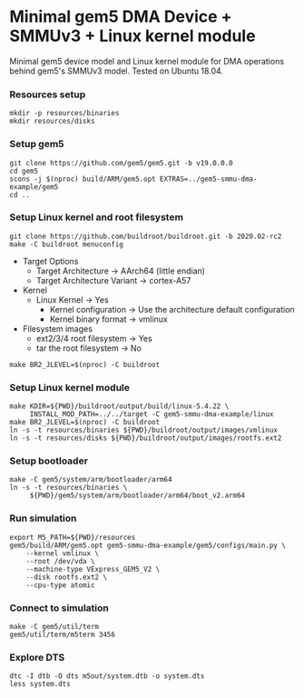 # Minimal gem5 DMA Device + SMMUv3 + Linux kernel module

Minimal gem5 device model and Linux kernel module for DMA operations behind
gem5's SMMUv3 model. Tested on Ubuntu 18.04.

### Resources setup

```shell
mkdir -p resources/binaries
mkdir resources/disks
```

### Setup gem5

```shell
git clone https://github.com/gem5/gem5.git -b v19.0.0.0
cd gem5
scons -j $(nproc) build/ARM/gem5.opt EXTRAS=../gem5-smmu-dma-example/gem5
cd ..
```

### Setup Linux kernel and root filesystem

```shell
git clone https://github.com/buildroot/buildroot.git -b 2020.02-rc2
make -C buildroot menuconfig
```

* Target Options
  * Target Architecture -> AArch64 (little endian)
  * Target Architecture Variant -> cortex-A57
* Kernel
  * Linux Kernel -> Yes
    * Kernel configuration -> Use the architecture default configuration
    * Kernel binary format -> vmlinux
* Filesystem images
  * ext2/3/4 root filesystem -> Yes
  * tar the root filesystem -> No

```shell
make BR2_JLEVEL=$(nproc) -C buildroot
```

### Setup Linux kernel module

```shell
make KDIR=${PWD}/buildroot/output/build/linux-5.4.22 \
     INSTALL_MOD_PATH=../../target -C gem5-smmu-dma-example/linux
make BR2_JLEVEL=$(nproc) -C buildroot
ln -s -t resources/binaries ${PWD}/buildroot/output/images/vmlinux
ln -s -t resources/disks ${PWD}/buildroot/output/images/rootfs.ext2
```

### Setup bootloader

```shell
make -C gem5/system/arm/bootloader/arm64
ln -s -t resources/binaries \
	 ${PWD}/gem5/system/arm/bootloader/arm64/boot_v2.arm64
```

### Run simulation

```shell
export M5_PATH=${PWD}/resources
gem5/build/ARM/gem5.opt gem5-smmu-dma-example/gem5/configs/main.py \
    --kernel vmlinux \
    --root /dev/vda \
    --machine-type VExpress_GEM5_V2 \
    --disk rootfs.ext2 \
    --cpu-type atomic
```

### Connect to simulation

```shell
make -C gem5/util/term
gem5/util/term/m5term 3456
```

### Explore DTS

```shell
dtc -I dtb -O dts m5out/system.dtb -o system.dts
less system.dts
```
